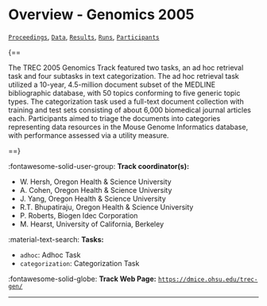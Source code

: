 # Overview - Genomics 2005

[`Proceedings`](./proceedings.md), [`Data`](./data.md), [`Results`](./results.md), [`Runs`](./runs.md), [`Participants`](./participants.md)

{==

The TREC 2005 Genomics Track featured two tasks, an ad hoc retrieval task and four subtasks in text categorization. The ad hoc retrieval task utilized a 10-year, 4.5-million document subset of the MEDLINE bibliographic database, with 50 topics conforming to five generic topic types. The categorization task used a full-text document collection with training and test sets consisting of about 6,000 biomedical journal articles each. Participants aimed to triage the documents into categories representing data resources in the Mouse Genome Informatics database, with performance assessed via a utility measure.

==}

:fontawesome-solid-user-group: **Track coordinator(s):**

- W. Hersh, Oregon Health & Science University 
- A. Cohen, Oregon Health & Science University 
- J. Yang, Oregon Health & Science University 
- R.T. Bhupatiraju, Oregon Health & Science University 
- P. Roberts, Biogen Idec Corporation 
- M. Hearst, University of California, Berkeley 

:material-text-search: **Tasks:**

- `adhoc`: Adhoc Task 
- `categorization`: Categorization Task 

:fontawesome-solid-globe: **Track Web Page:** [`https://dmice.ohsu.edu/trec-gen/`](https://dmice.ohsu.edu/trec-gen/) 

---

